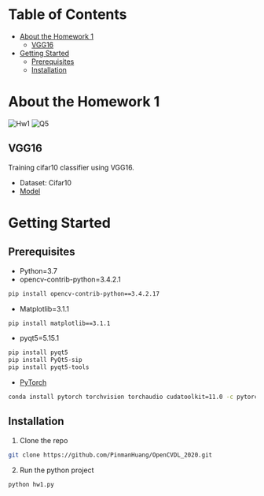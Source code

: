 # Table of Contents
* [About the Homework 1](#about-the-homework-1)
    * [VGG16](#VGG16)
* [Getting Started](#getting-started)
    * [Prerequisites](#prerequisites)
    * [Installation](#installation)
# About the Homework 1
![Hw1](https://i.imgur.com/JGxIRC9.png)
![Q5](https://i.imgur.com/oCZRHUI.png)
## VGG16
Training cifar10 classifier using VGG16.
* Dataset: Cifar10
* [Model](https://drive.google.com/drive/folders/17_0pd40iayfL_n9jmDu-eSZJbS3GZESh?usp=sharing)
# Getting Started
## Prerequisites
* Python=3.7
* opencv-contrib-python=3.4.2.1
```sh
pip install opencv-contrib-python==3.4.2.17
```
* Matplotlib=3.1.1
```sh
pip install matplotlib==3.1.1
```
* pyqt5=5.15.1
```sh
pip install pyqt5
pip install PyQt5-sip
pip install pyqt5-tools
```
* [PyTorch](https://pytorch.org/get-started/locally/)
```sh
conda install pytorch torchvision torchaudio cudatoolkit=11.0 -c pytorch
```
## Installation
1. Clone the repo
```sh
git clone https://github.com/PinmanHuang/OpenCVDL_2020.git
```
2. Run the python project
```sh
python hw1.py
```